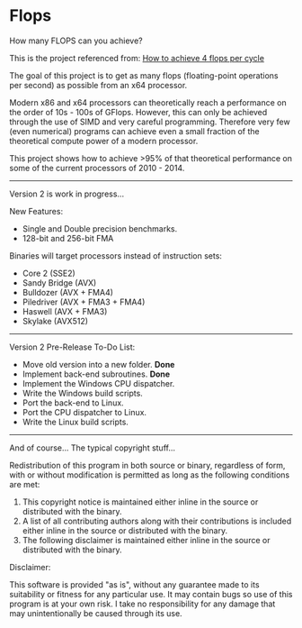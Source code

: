 Flops
=====

How many FLOPS can you achieve?

This is the project referenced from: [How to achieve 4 flops per cycle](http://stackoverflow.com/q/8389648/922184)

The goal of this project is to get as many flops (floating-point operations per second) as possible from an x64 processor.

Modern x86 and x64 processors can theoretically reach a performance on the order of 10s - 100s of GFlops.
However, this can only be achieved through the use of SIMD and very careful programming.
Therefore very few (even numerical) programs can achieve even a small fraction of the theoretical compute power of a modern processor.

This project shows how to achieve >95% of that theoretical performance on some of the current processors of 2010 - 2014.

-----

Version 2 is work in progress...

New Features:
 - Single and Double precision benchmarks.
 - 128-bit and 256-bit FMA

Binaries will target processors instead of instruction sets:
 - Core 2 (SSE2)
 - Sandy Bridge (AVX)
 - Bulldozer (AVX + FMA4)
 - Piledriver (AVX + FMA3 + FMA4)
 - Haswell (AVX + FMA3)
 - Skylake (AVX512)

-----

Version 2 Pre-Release To-Do List:
 - Move old version into a new folder. **Done**
 - Implement back-end subroutines. **Done**
 - Implement the Windows CPU dispatcher.
 - Write the Windows build scripts.
 - Port the back-end to Linux.
 - Port the CPU dispatcher to Linux.
 - Write the Linux build scripts.

-----

And of course... The typical copyright stuff...

Redistribution of this program in both source or binary, regardless of
form, with or without modification is permitted as long as the following
conditions are met:

 1.  This copyright notice is maintained either inline in the source or distributed with the binary.
 2.  A list of all contributing authors along with their contributions is included either inline in the source or distributed with the binary.
 3.  The following disclaimer is maintained either inline in the source or distributed with the binary.

Disclaimer:

This software is provided "as is", without any guarantee made to its
suitability or fitness for any particular use. It may contain bugs so use
of this program is at your own risk. I take no responsibility for any
damage that may unintentionally be caused through its use.
